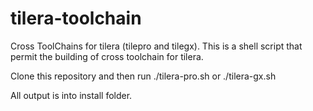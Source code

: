 # tilera-toolchain

Cross ToolChains for tilera (tilepro and tilegx). This is a shell script that
permit the building of cross toolchain for tilera.

Clone this repository and then run ./tilera-pro.sh or ./tilera-gx.sh

All output is into install folder.

